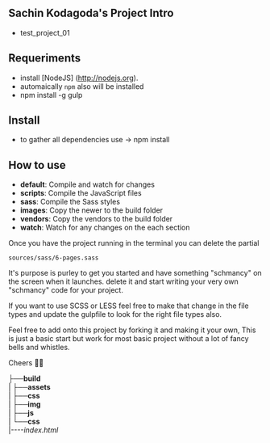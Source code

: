 ## Sachin Kodagoda's Project Intro
* test_project_01

## Requeriments
* install [NodeJS] (http://nodejs.org). 
* automaically `npm` also will be installed
* npm install -g gulp

## Install
* to gather all dependencies use -> npm install


## How to use

* **default**: Compile and watch for changes
* **scripts**: Compile the JavaScript files
* **sass**: Compile the Sass styles
* **images**: Copy the newer to the build folder
* **vendors**: Copy the vendors to the build folder
* **watch**: Watch for any changes on the each section



Once you have the project running in the terminal you can delete the partial
```
sources/sass/6-pages.sass
```
It's purpose is purley to get you started and have something "schmancy" on the screen when it launches. delete it and start writing your very own "schmancy" code for your project.

If you want to use SCSS or LESS feel free to make that change in the file types and update the gulpfile to look for the right file types also.


Feel free to add onto this project by forking it and making it your own, This is just a basic start but work for most basic project without a lot of fancy bells and whistles.

Cheers 👍🏼

├──**build** <br/>
|    ├──**assets** <br/>
|    ├──**css** <br/>
|    ├──**img** <br/>
|    ├──**js** <br/>
|    └──**css** <br/>
|----*index.html*

